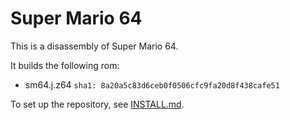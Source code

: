 # Super Mario 64

This is a disassembly of Super Mario 64.

It builds the following rom:

* sm64.j.z64 `sha1: 8a20a5c83d6ceb0f0506cfc9fa20d8f438cafe51`

To set up the repository, see [INSTALL.md](INSTALL.md).
